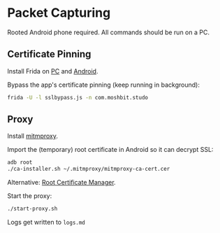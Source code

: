 # Packet Capturing

Rooted Android phone required. All commands should be run on a PC.

## Certificate Pinning

Install Frida on [PC](https://frida.re/docs/installation/) and [Android](https://frida.re/docs/android/).

Bypass the app's certificate pinning (keep running in background):

```sh
frida -U -l sslbypass.js -n com.moshbit.studo
```

## Proxy

Install [mitmproxy](https://mitmproxy.org/).

Import the (temporary) root certificate in Android so it can decrypt SSL:

```sh
adb root
./ca-installer.sh ~/.mitmproxy/mitmproxy-ca-cert.cer
```

Alternative: [Root Certificate Manager](https://play.google.com/store/apps/details?id=net.jolivier.cert.Importer).

Start the proxy:

```sh
./start-proxy.sh
```

Logs get written to `logs.md`

